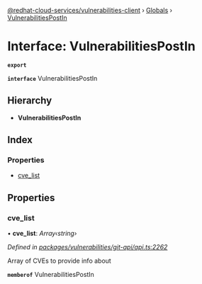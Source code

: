 [@redhat-cloud-services/vulnerabilities-client](../README.md) › [Globals](../globals.md) › [VulnerabilitiesPostIn](vulnerabilitiespostin.md)

# Interface: VulnerabilitiesPostIn

**`export`** 

**`interface`** VulnerabilitiesPostIn

## Hierarchy

* **VulnerabilitiesPostIn**

## Index

### Properties

* [cve_list](vulnerabilitiespostin.md#cve_list)

## Properties

###  cve_list

• **cve_list**: *Array‹string›*

*Defined in [packages/vulnerabilities/git-api/api.ts:2262](https://github.com/RedHatInsights/javascript-clients/blob/master/packages/vulnerabilities/git-api/api.ts#L2262)*

Array of CVEs to provide info about

**`memberof`** VulnerabilitiesPostIn
